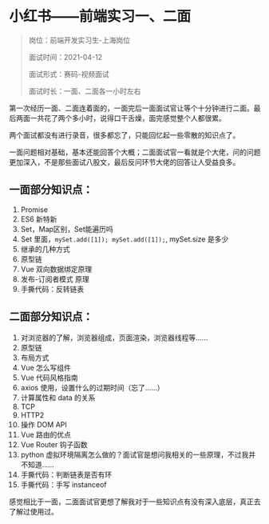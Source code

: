 # 小红书——前端实习一、二面

> 岗位：前端开发实习生-上海岗位
>
> 面试时间：2021-04-12
>
> 面试形式：赛码-视频面试
>
> 面试时长：一面、二面各一小时左右

第一次经历一面、二面连着面的，一面完后一面面试官让等个十分钟进行二面。最后两面一共花了两个多小时，说得口干舌燥，面完感觉整个人都很累。

两个面试都没有进行录音，很多都忘了，只能回忆起一些零散的知识点了。

一面问题相对基础，基本还能回答个大概；二面面试官一看就是个大佬，问的问题更加深入，不是那些面试八股文，最后反问环节大佬的回答让人受益良多。

## 一面部分知识点：

1. Promise
2. ES6 新特新
3. Set，Map区别，Set能遍历吗
4. Set 里面，`mySet.add([1]); mySet.add([1]);`, mySet.size 是多少
5. 继承的几种方式
6. 原型链
7. Vue 双向数据绑定原理
8. 发布-订阅者模式 原理
9. 手撕代码：反转链表

## 二面部分知识点：

1. 对浏览器的了解，浏览器组成，页面渲染，浏览器线程等……
2. 原型链
3. 布局方式
4. Vue 怎么写组件
5. Vue 代码风格指南
6. axios 使用，设置什么的过期时间（忘了……）
7. 计算属性和 data 的关系
8. TCP
9. HTTP2
10. 操作 DOM API
11. Vue 路由的优点
12. Vue Router 钩子函数
13. python 虚拟环境隔离怎么做的？面试官是想问我相关的一些原理，不过我并不知道……
14. 手撕代码：判断链表是否有环
15. 手撕代码：手写 instanceof

感觉相比于一面，二面面试官更想了解我对于一些知识点有没有深入底层，真正去了解过使用过。
